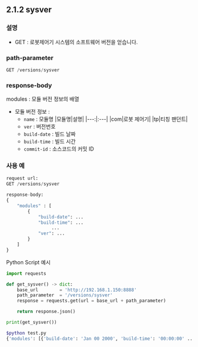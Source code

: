 ﻿## 2.1.2 sysver

### 설명

- GET : 로봇제어기 시스템의 소프트웨어 버전을 얻습니다.

### path-parameter

```python
GET /versions/sysver
```

### response-body

modules : 모듈 버전 정보의 배열
  - 모듈 버전 정보 :
    - `name` : 모듈명
		|모듈명|설명|
		|---:|:---|
		|com|로봇 제어기|
		|tp|티칭 팬던트|
    - `ver` : 버전번호
    - `build-date` : 빌드 날짜
    - `build-time` : 빌드 시간
    - `commit-id` : 소스코드의 커밋 ID

### 사용 예

```python
request url:
GET /versions/sysver

response-body:
{
    "modules" : [
        {
            "build-date": ...
            "build-time": ...
                 ...
            "ver": ...
        }
    ] 
}
```

Python Script 예시

```python
import requests

def get_sysver() -> dict:
    base_url        = 'http://192.168.1.150:8888'
    path_parameter  = '/versions/sysver'
    response = requests.get(url = base_url + path_parameter)

    return response.json()

print(get_sysver())
```
```sh
$python test.py
{'modules': [{'build-date': 'Jan 00 2000', 'build-time': '00:00:00' ...
```